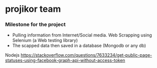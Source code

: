 # projikor team
### Milestone for the project
 -  Pulling information from Internet/Social media. Web Scrapping using Selenium (a Web testing library)
 - The scapped data then saved in a database (Mongodb or any db)
 
Nodejs
https://stackoverflow.com/questions/7633234/get-public-page-statuses-using-facebook-graph-api-without-access-token
